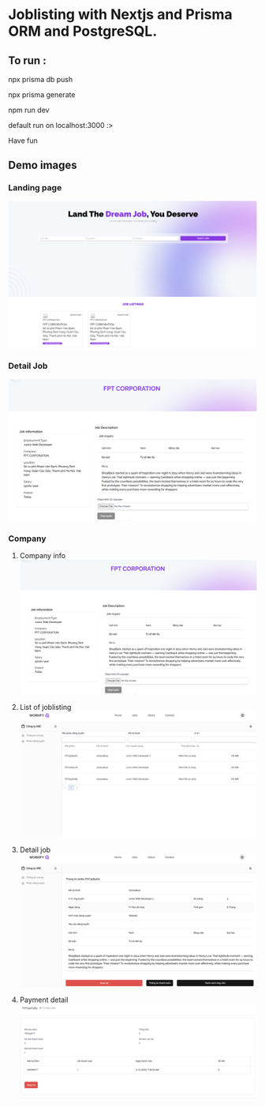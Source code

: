 # Joblisting with Nextjs and Prisma ORM and PostgreSQL. 
## To run : 
npx prisma db push 

npx prisma generate 

npm run dev

default run on localhost:3000 :>

Have fun

## Demo images

### Landing page
![alt text](demo/landing.png)

### Detail Job
![alt text](demo/detail-job.png)

### Company 

1. Company info
![alt text](demo/detail-job.png)

2. List of joblisting
![alt text](demo/list-joblisting.png)

3. Detail job
![alt text](demo/detail-joblisting.png)

4. Payment detail
![alt text](demo/payment-detail.png)